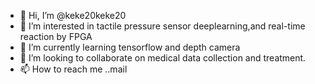 - 👋 Hi, I’m @keke20keke20
- 👀 I’m interested in tactile pressure sensor deeplearning,and  real-time reaction by FPGA
- 🌱 I’m currently learning tensorflow and depth camera
- 💞️ I’m looking to collaborate on medical data collection and treatment.
- 📫 How to reach me ..mail

<!---
keke20keke20/keke20keke20 is a ✨ special ✨ repository because its `README.md` (this file) appears on your GitHub profile.
You can click the Preview link to take a look at your changes.
--->

